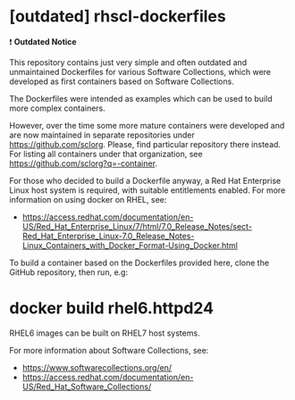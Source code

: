[outdated] rhscl-dockerfiles
============================

:exclamation: **Outdated Notice**

This repository contains just very simple and often outdated
and unmaintained Dockerfiles for various Software
Collections, which were developed as first containers based on Software
Collections.

The Dockerfiles were intended as examples which can be used to build
more complex containers.

However, over the time some more mature containers were developed and are now maintained in separate repositories under https://github.com/sclorg. Please, find particular repository there instead. For listing all containers under that organization, see https://github.com/sclorg?q=-container.

For those who decided to build a Dockerfile anyway, a Red Hat Enterprise Linux host system is
required, with suitable entitlements enabled.  For more information on
using docker on RHEL, see:

- https://access.redhat.com/documentation/en-US/Red_Hat_Enterprise_Linux/7/html/7.0_Release_Notes/sect-Red_Hat_Enterprise_Linux-7.0_Release_Notes-Linux_Containers_with_Docker_Format-Using_Docker.html

To build a container based on the Dockerfiles provided here, clone the
GitHub repository, then run, e.g:

  # docker build rhel6.httpd24

RHEL6 images can be built on RHEL7 host systems.

For more information about Software Collections, see:

- https://www.softwarecollections.org/en/
- https://access.redhat.com/documentation/en-US/Red_Hat_Software_Collections/
